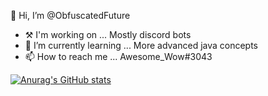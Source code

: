 👋 Hi, I’m @ObfuscatedFuture
- ⚒ I'm working on ... Mostly discord bots
- 🌱 I’m currently learning ... More advanced java concepts
- 📫 How to reach me ... Awesome_Wow#3043

[![Anurag's GitHub stats](https://github-readme-stats.vercel.app/api?username=ObfuscatedFuture&theme=radical)](https://github.com/anuraghazra/github-readme-stats)
